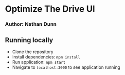 # Optimize The Drive UI
### Author: Nathan Dunn


## Running locally
* Clone the repository
* Install dependencies: `npm install`
* Run application: `npm start`
* Navigate to `localhost:3000` to see application running